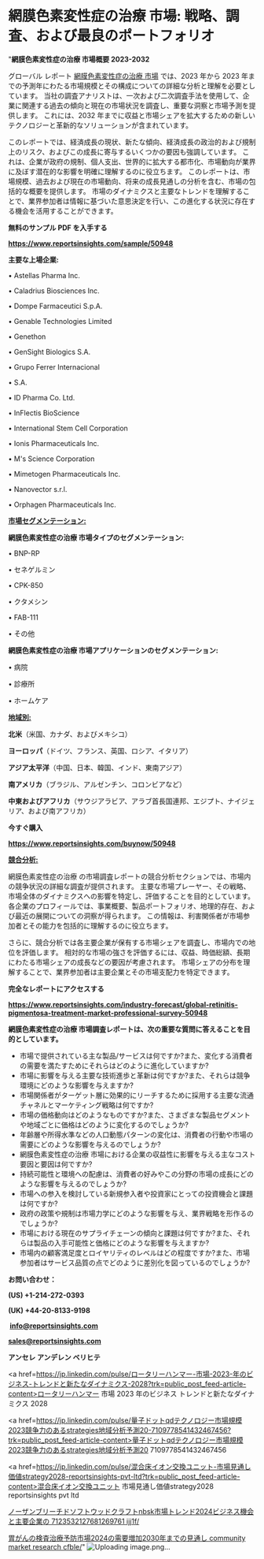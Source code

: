 # 網膜色素変性症の治療 市場: 戦略、調査、および最良のポートフォリオ

"<strong>網膜色素変性症の治療 市場概要 2023-2032</strong>

グローバル レポート <a href=https://www.reportsinsights.com/sample/50948>網膜色素変性症の治療 市場</a> では、2023 年から 2023 年までの予測年にわたる市場規模とその構成についての詳細な分析と理解を必要としています。 当社の調査アナリストは、一次および二次調査手法を使用して、企業に関連する過去の傾向と現在の市場状況を調査し、重要な洞察と市場予測を提供します。 これには、2032 年までに収益と市場シェアを拡大​​するための新しいテクノロジーと革新的なソリューションが含まれています。

このレポートでは、経済成長の現状、新たな傾向、経済成長の政治的および規制上のリスク、およびこの成長に寄与するいくつかの要因も強調しています。 これは、企業が政府の規制、個人支出、世界的に拡大する都市化、市場動向が業界に及ぼす潜在的な影響を明確に理解するのに役立ちます。 このレポートは、市場規模、過去および現在の市場動向、将来の成長見通しの分析を含む、市場の包括的な概要を提供します。 市場のダイナミクスと主要なトレンドを理解することで、業界参加者は情報に基づいた意思決定を行い、この進化する状況に存在する機会を活用することができます。

<strong><b>無料のサンプル PDF を入手する</b></strong>

<a href=https://www.reportsinsights.com/sample/50948><strong><u>https://www.reportsinsights.com/sample/50948</u></strong></a>

<strong>主要な上場企業:</strong>

• Astellas Pharma Inc.

• Caladrius Biosciences  Inc.

• Dompe Farmaceutici S.p.A.

• Genable Technologies Limited

• Genethon

• GenSight Biologics S.A.

• Grupo Ferrer Internacional

•  S.A.

• ID Pharma Co.  Ltd.

• InFlectis BioScience

• International Stem Cell Corporation

• Ionis Pharmaceuticals  Inc.

• M's Science Corporation

• Mimetogen Pharmaceuticals Inc.

• Nanovector s.r.l.

• Orphagen Pharmaceuticals  Inc.

<strong><u>市場セグメンテーション</u></strong><strong><u>:</u></strong>

<strong>網膜色素変性症の治療 市場タイプのセグメンテーション:</strong>

• BNP-RP

• セネゲルミン

• CPK-850

• クタメシン

• FAB-111

• その他

<strong>網膜色素変性症の治療 市場アプリケーションのセグメンテーション:</strong>

• 病院

• 診療所

• ホームケア

<strong><u>地域別</u></strong><strong><u>:</u></strong>

<strong>北米</strong>（米国、カナダ、およびメキシコ）

<strong>ヨーロッパ</strong>（ドイツ、フランス、英国、ロシア、イタリア）

<strong>アジア太平洋</strong>（中国、日本、韓国、インド、東南アジア）

<strong>南アメリカ</strong>（ブラジル、アルゼンチン、コロンビアなど）

<strong>中東およびアフリカ</strong>（サウジアラビア、アラブ首長国連邦、エジプト、ナイジェリア、および南アフリカ）

<strong>今すぐ購入</strong>

<a href=https://www.reportsinsights.com/buynow/50948><strong><u>https://www.reportsinsights.com/buynow/50948</u></strong></a>

<strong><u>競合分析:</u></strong>

網膜色素変性症の治療 の市場調査レポートの競合分析セクションでは、市場内の競争状況の詳細な調査が提供されます。 主要な市場プレーヤー、その戦略、市場全体のダイナミクスへの影響を特定し、評価することを目的としています。 各企業のプロフィールでは、事業概要、製品ポートフォリオ、地理的存在、および最近の展開についての洞察が得られます。 この情報は、利害関係者が市場参加者とその能力を包括的に理解するのに役立ちます。

さらに、競合分析では各主要企業が保有する市場シェアを調査し、市場内での地位を評価します。 相対的な市場の強さを評価するには、収益、時価総額、長期にわたる市場シェアの成長などの要因が考慮されます。 市場シェアの分布を理解することで、業界参加者は主要企業とその市場支配力を特定できます。

<strong>完全なレポートにアクセスする</strong>

<a href=https://www.reportsinsights.com/industry-forecast/global-retinitis-pigmentosa-treatment-market-professional-survey-50948><strong><u><b>https://www.reportsinsights.com/industry-forecast/global-retinitis-pigmentosa-treatment-market-professional-survey-50948</b></u></strong></a>

<strong><b>網膜色素変性症の治療 市場調査レポートは、次の重要な質問に答えることを目的としています。</b></strong>
<ul>
  <li>市場で提供されている主な製品/サービスは何ですか?また、変化する消費者の需要を満たすためにそれらはどのように進化していますか?</li>
  <li>市場に影響を与える主要な技術進歩と革新は何ですか?また、それらは競争環境にどのような影響を与えますか?</li>
  <li>市場関係者がターゲット層に効果的にリーチするために採用する主要な流通チャネルとマーケティング戦略は何ですか?</li>
  <li>市場の価格動向はどのようなものですか?また、さまざまな製品セグメントや地域ごとに価格はどのように変化するのでしょうか?</li>
  <li>年齢層や所得水準などの人口動態パターンの変化は、消費者の行動や市場の需要にどのような影響を与えるのでしょうか?</li>
  <li>網膜色素変性症の治療 市場における企業の収益性に影響を与える主なコスト要因と要因は何ですか?</li>
  <li>持続可能性と環境への配慮は、消費者の好みやこの分野の市場の成長にどのような影響を与えるのでしょうか?</li>
  <li>市場への参入を検討している新規参入者や投資家にとっての投資機会と課題は何ですか?</li>
  <li>政府の政策や規制は市場力学にどのような影響を与え、業界戦略を形作るのでしょうか?</li>
  <li>市場における現在のサプライチェーンの傾向と課題は何ですか?また、それらは製品の入手可能性と価格にどのような影響を与えますか?</li>
  <li>市場内の顧客満足度とロイヤリティのレベルはどの程度ですか?また、市場参加者はサービス品質の点でどのように差別化を図っているのでしょうか?</li>
</ul>
<strong>お問い合わせ：</strong>

<strong>(US) +1-214-272-0393</strong>

<strong>(UK) +44-20-8133-9198</strong>

<strong> </strong><a href=info@reportsinsights.com><strong><u>info@reportsinsights.com</u></strong></a>

<a href=sales@reportsinsights.com><strong><u>sales@reportsinsights.com</u></strong></a>

<strong>アンセレ アンデレン ベリヒテ</strong>

<a href=https://jp.linkedin.com/pulse/ロータリーハンマー-市場-2023-年のビジネス-トレンドと新たなダイナミクス-2028?trk=public_post_feed-article-content>ロータリーハンマー 市場 2023 年のビジネス トレンドと新たなダイナミクス 2028</a>

<a href=https://jp.linkedin.com/pulse/量子ドットqdテクノロジー市場規模2023競争力のあるstrategies地域分析予測20-7109778541432467456?trk=public_post_feed-article-content>量子ドットqdテクノロジー市場規模2023競争力のあるstrategies地域分析予測20 7109778541432467456</a>

<a href=https://jp.linkedin.com/pulse/混合床イオン交換ユニット-市場見通し価値strategy2028-reportsinsights-pvt-ltd?trk=public_post_feed-article-content>混合床イオン交換ユニット 市場見通し価値strategy2028 reportsinsights pvt ltd</a>

<a href=https://www.linkedin.com/pulse/ノーザンブリーチドソフトウッドクラフトnbsk市場トレンド2024ビジネス機会と主要企業の-7123532127681269761-ijj1f/>ノーザンブリーチドソフトウッドクラフトnbsk市場トレンド2024ビジネス機会と主要企業の 7123532127681269761 ijj1f/</a>

<a href=https://www.linkedin.com/pulse/胃がんの検査治療予防市場2024の需要増加2030年までの見通し-community-market-research-cfble/>胃がんの検査治療予防市場2024の需要増加2030年までの見通し community market research cfble/</a>"
![Uploading image.png…]()
